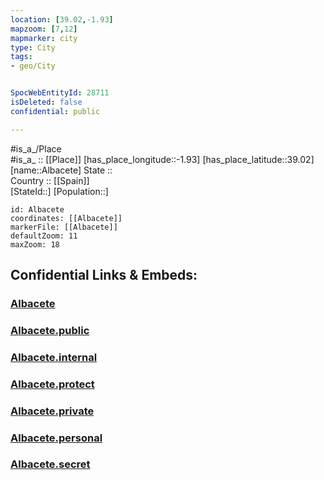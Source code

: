 ```yaml
---
location: [39.02,-1.93] 
mapzoom: [7,12] 
mapmarker: city 
type: City
tags:
- geo/City


SpocWebEntityId: 28711
isDeleted: false
confidential: public

---
```

#is_a_/Place  
#is_a_ :: [[Place]] 
[has_place_longitude::-1.93] 
[has_place_latitude::39.02] 
[name::Albacete] 
State ::  
Country :: [[Spain]]  
[StateId::] 
[Population::] 



```leaflet
id: Albacete
coordinates: [[Albacete]] 
markerFile: [[Albacete]] 
defaultZoom: 11 
maxZoom: 18
```


## Confidential Links & Embeds: 

### [Albacete](/_Standards/Earth/Continent/Europe/Europe~South/Spain/Provinces~Spain/Castilla-La_Mancha/Albacete.Province/City/Albacete.md) 

### [Albacete.public](/_public/Earth/Continent/Europe/Europe~South/Spain/Provinces~Spain/Castilla-La_Mancha/Albacete.Province/City/Albacete.public.md) 

### [Albacete.internal](/_internal/Earth/Continent/Europe/Europe~South/Spain/Provinces~Spain/Castilla-La_Mancha/Albacete.Province/City/Albacete.internal.md) 

### [Albacete.protect](/_protect/Earth/Continent/Europe/Europe~South/Spain/Provinces~Spain/Castilla-La_Mancha/Albacete.Province/City/Albacete.protect.md) 

### [Albacete.private](/_private/Earth/Continent/Europe/Europe~South/Spain/Provinces~Spain/Castilla-La_Mancha/Albacete.Province/City/Albacete.private.md) 

### [Albacete.personal](/_personal/Earth/Continent/Europe/Europe~South/Spain/Provinces~Spain/Castilla-La_Mancha/Albacete.Province/City/Albacete.personal.md) 

### [Albacete.secret](/_secret/Earth/Continent/Europe/Europe~South/Spain/Provinces~Spain/Castilla-La_Mancha/Albacete.Province/City/Albacete.secret.md)

